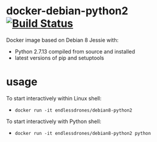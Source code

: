 # docker-debian-python2 [![Build Status](https://travis-ci.org/emkor/docker-debian8-python2.svg?branch=master)](https://travis-ci.org/emkor/docker-debian8-python2)
Docker image based on Debian 8 Jessie with:
 - Python 2.7.13 compiled from source and installed 
 - latest versions of pip and setuptools

# usage
To start interactively within Linux shell: 
- `docker run -it endlessdrones/debian8-python2`

To start interactively with Python shell:
- `docker run -it endlessdrones/debian8-python2 python`